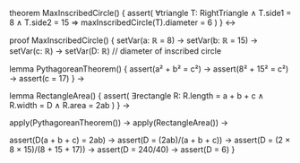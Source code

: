 theorem MaxInscribedCircle() {
  assert(
    ∀triangle T: RightTriangle ∧ 
    T.side1 = 8 ∧ T.side2 = 15 ⇒
    maxInscribedCircle(T).diameter = 6
  )
} ↔

proof MaxInscribedCircle() {
  setVar(a: ℝ = 8) →
  setVar(b: ℝ = 15) →
  setVar(c: ℝ) →
  setVar(D: ℝ) // diameter of inscribed circle

  lemma PythagoreanTheorem() {
    assert(a² + b² = c²) →
    assert(8² + 15² = c²) →
    assert(c = 17)
  } →

  lemma RectangleArea() {
    assert(
      ∃rectangle R: 
      R.length = a + b + c ∧
      R.width = D ∧
      R.area = 2ab
    )
  } →

  apply(PythagoreanTheorem()) →
  apply(RectangleArea()) →
  
  assert(D(a + b + c) = 2ab) →
  assert(D = (2ab)/(a + b + c)) →
  assert(D = (2 × 8 × 15)/(8 + 15 + 17)) →
  assert(D = 240/40) →
  assert(D = 6)
}